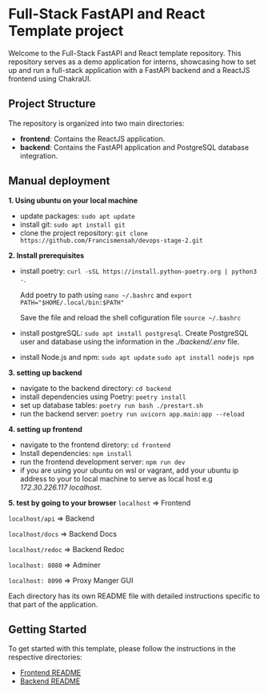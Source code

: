 # Full-Stack FastAPI and React Template project

Welcome to the Full-Stack FastAPI and React template repository. This repository serves as a demo application for interns, showcasing how to set up and run a full-stack application with a FastAPI backend and a ReactJS frontend using ChakraUI.

## Project Structure

The repository is organized into two main directories:

- **frontend**: Contains the ReactJS application.
- **backend**: Contains the FastAPI application and PostgreSQL database integration.

## Manual deployment 

**1. Using ubuntu on your local machine**

 - update packages: `sudo apt update`
 - install git: `sudo apt install git`
 - clone the project repository: `git clone https://github.com/Francismensah/devops-stage-2.git`

**2. Install prerequisites**

- install poetry: `curl -sSL https://install.python-poetry.org | python3 -`. 

  Add poetry to path using `nano ~/.bashrc` and  `export PATH="$HOME/.local/bin:$PATH"
`

  Save the file and reload the shell cofiguration file `source ~/.bashrc
`

- install postgreSQL: `sudo apt install postgresql`. Create PostgreSQL user and database using the information in the *./backend/.env* file.

- install Node.js and npm: `sudo apt update` `sudo apt install nodejs npm
`

**3. setting up backend**

- navigate to the backend directory: `cd backend`
- install dependencies using Poetry: `poetry install`
- set up database tables: `poetry run bash ./prestart.sh`
- run the backend server: `poetry run uvicorn app.main:app --reload`

**4. setting up frontend**

- navigate to the frontend diretory: `cd frontend`
- Install dependencies: `npm install`
- run the frontend development server: `npm run dev`
- if you are using your ubuntu on wsl or vagrant, add your ubuntu ip address to your to local machine to serve as local host e.g *172.30.226.117    localhost*.

**5. test by going to your browser**
`localhost` => Frontend

`localhost/api` => Backend 

`localhost/docs` => Backend Docs

`localhost/redoc` => Backend Redoc

`localhost: 8080` => Adminer

`localhost: 8090` => Proxy Manger GUI

Each directory has its own README file with detailed instructions specific to that part of the application.

## Getting Started

To get started with this template, please follow the instructions in the respective directories:

- [Frontend README](./frontend/README.md)
- [Backend README](./backend/README.md)